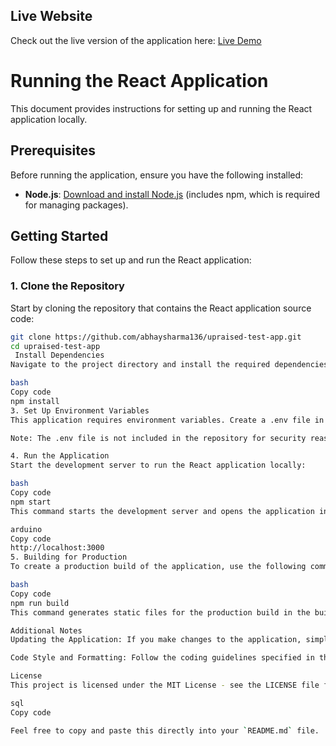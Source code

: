 ## Live Website

Check out the live version of the application here: [Live Demo](https://66ddfb99aa07a94ed26f1113--upraised-quiz-test.netlify.app/)




# Running the React Application

This document provides instructions for setting up and running the React application locally.

## Prerequisites

Before running the application, ensure you have the following installed:

- **Node.js**: [Download and install Node.js](https://nodejs.org/) (includes npm, which is required for managing packages).

## Getting Started

Follow these steps to set up and run the React application:

### 1. Clone the Repository

Start by cloning the repository that contains the React application source code:

```bash
git clone https://github.com/abhaysharma136/upraised-test-app.git
cd upraised-test-app
 Install Dependencies
Navigate to the project directory and install the required dependencies using npm:

bash
Copy code
npm install
3. Set Up Environment Variables
This application requires environment variables. Create a .env file in the root directory of the project.

Note: The .env file is not included in the repository for security reasons. You will need to create this file with the necessary environment variables as required by the application.

4. Run the Application
Start the development server to run the React application locally:

bash
Copy code
npm start
This command starts the development server and opens the application in your default web browser. By default, it should be accessible at:

arduino
Copy code
http://localhost:3000
5. Building for Production
To create a production build of the application, use the following command:

bash
Copy code
npm run build
This command generates static files for the production build in the build directory. You can then deploy these files to a web server.

Additional Notes
Updating the Application: If you make changes to the application, simply restart the development server with npm start to see the updates.

Code Style and Formatting: Follow the coding guidelines specified in the project’s documentation or contributing guidelines.

License
This project is licensed under the MIT License - see the LICENSE file for details.

sql
Copy code

Feel free to copy and paste this directly into your `README.md` file.
